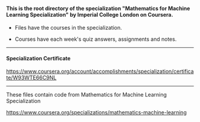 #### This is the root directory of the specialization "Mathematics for Machine Learning Specialization" by Imperial College London on Coursera. ####



* Files have the courses in the specialization.

* Courses have each week's quiz answers, assignments and notes.

------------------------------------------------------------

#### Specialization Certificate ####
https://www.coursera.org/account/accomplishments/specialization/certificate/W93WTE66C9NL

------------------------------------------------------------

These files contain code from
Mathematics for Machine Learning Specialization

https://www.coursera.org/specializations/mathematics-machine-learning
